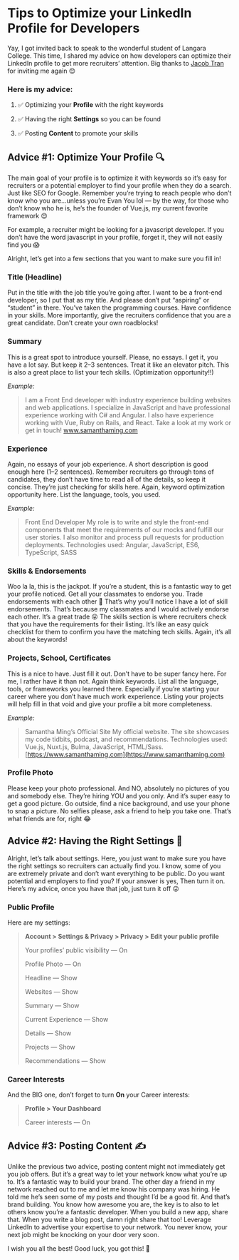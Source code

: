 # Tips to Optimize your LinkedIn Profile for Developers

Yay, I got invited back to speak to the wonderful student of Langara College. This time, I shared my advice on how developers can optimize their LinkedIn profile to get more recruiters’ attention. Big thanks to [Jacob Tran](https://twitter.com/jaycubtran) for inviting me again 😊

### Here is my advice:

1.  ✅ Optimizing your **Profile** with the right keywords

2.  ✅ Having the right **Settings** so you can be found

3.  ✅ Posting **Content** to promote your skills

## Advice #1: Optimize Your Profile 🔍

The main goal of your profile is to optimize it with keywords so it’s easy for recruiters or a potential employer to find your profile when they do a search. Just like SEO for Google. Remember you’re trying to reach people who don’t know who you are…unless you’re Evan You lol — by the way, for those who don’t know who he is, he’s the founder of Vue.js, my current favorite framework 😍

For example, a recruiter might be looking for a javascript developer. If you don’t have the word javascript in your profile, forget it, they will not easily find you 😱

Alright, let’s get into a few sections that you want to make sure you fill in!

### Title (Headline)

Put in the title with the job title you’re going after. I want to be a front-end developer, so I put that as my title. And please don’t put “aspiring” or “student” in there. You’ve taken the programming courses. Have confidence in your skills. More importantly, give the recruiters confidence that you are a great candidate. Don’t create your own roadblocks!

### Summary

This is a great spot to introduce yourself. Please, no essays. I get it, you have a lot say. But keep it 2–3 sentences. Treat it like an elevator pitch. This is also a great place to list your tech skills. (Optimization opportunity!!)

_Example:_

> I am a Front End developer with industry experience building websites and web applications. I specialize in JavaScript and have professional experience working with C# and Angular. I also have experience working with Vue, Ruby on Rails, and React.
> Take a look at my work or get in touch! www.samanthaming.com

### Experience

Again, no essays of your job experience. A short description is good enough here (1–2 sentences). Remember recruiters go through tons of candidates, they don’t have time to read all of the details, so keep it concise. They’re just checking for skills here. Again, keyword optimization opportunity here. List the language, tools, you used.

_Example:_

> Front End Developer
> My role is to write and style the front-end components that meet the requirements of our mocks and fulfill our user stories. I also monitor and process pull requests for production deployments.
> Technologies used: Angular, JavaScript, ES6, TypeScript, SASS

### Skills & Endorsements

Woo la la, this is the jackpot. If you’re a student, this is a fantastic way to get your profile noticed. Get all your classmates to endorse you. Trade endorsements with each other 💪 That’s why you’ll notice I have a lot of skill endorsements. That’s because my classmates and I would actively endorse each other. It’s a great trade 😝 The skills section is where recruiters check that you have the requirements for their listing. It’s like an easy quick checklist for them to confirm you have the matching tech skills. Again, it’s all about the keywords!

### Projects, School, Certificates

This is a nice to have. Just fill it out. Don’t have to be super fancy here. For me, I rather have it than not. Again think keywords. List all the language, tools, or frameworks you learned there. Especially if you’re starting your career where you don’t have much work experience. Listing your projects will help fill in that void and give your profile a bit more completeness.

_Example:_

> Samantha Ming’s Official Site
> My official website. The site showcases my code tidbits, podcast, and recommendations.
> Technologies used: Vue.js, Nuxt.js, Bulma, JavaScript, HTML/Sass.
> [https://www.samanthaming.com](https://www.samanthaming.com)

### Profile Photo

Please keep your photo professional. And NO, absolutely no pictures of you and somebody else. They’re hiring YOU and you only. And it’s super easy to get a good picture. Go outside, find a nice background, and use your phone to snap a picture. No selfies please, ask a friend to help you take one. That’s what friends are for, right 😂

## Advice #2: Having the Right Settings 👾

Alright, let’s talk about settings. Here, you just want to make sure you have the right settings so recruiters can actually find you. I know, some of you are extremely private and don’t want everything to be public. Do you want potential and employers to find you? If your answer is yes, Then turn it on. Here’s my advice, once you have that job, just turn it off 😜

### Public Profile

Here are my settings:

> **Account > Settings & Privacy > Privacy > Edit your public profile**
>
> Your profiles’ public visibility — On
>
> Profile Photo — On
>
> Headline — Show
>
> Websites — Show
>
> Summary — Show
>
> Current Experience — Show
>
> Details — Show
>
> Projects — Show
>
> Recommendations — Show

### Career Interests

And the BIG one, don’t forget to turn **On** your Career interests:

> **Profile > Your Dashboard**
>
> Career interests — On

## Advice #3: Posting Content ✍️

Unlike the previous two advice, posting content might not immediately get you job offers. But it’s a great way to let your network know what you’re up to. It’s a fantastic way to build your brand. The other day a friend in my network reached out to me and let me know his company was hiring. He told me he’s seen some of my posts and thought I’d be a good fit. And that’s brand building. You know how awesome you are, the key is to also to let others know you’re a fantastic developer. When you build a new app, share that. When you write a blog post, damn right share that too! Leverage LinkedIn to advertise your expertise to your network. You never know, your next job might be knocking on your door very soon.

I wish you all the best! Good luck, you got this! 💪
